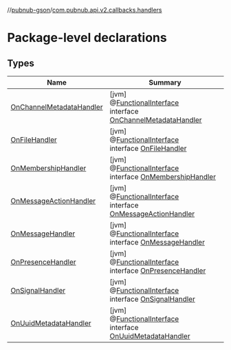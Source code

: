 //[pubnub-gson](../../index.md)/[com.pubnub.api.v2.callbacks.handlers](index.md)

# Package-level declarations

## Types

| Name | Summary |
|---|---|
| [OnChannelMetadataHandler](-on-channel-metadata-handler/index.md) | [jvm]<br>@[FunctionalInterface](https://docs.oracle.com/javase/8/docs/api/java/lang/FunctionalInterface.html)<br>interface [OnChannelMetadataHandler](-on-channel-metadata-handler/index.md) |
| [OnFileHandler](-on-file-handler/index.md) | [jvm]<br>@[FunctionalInterface](https://docs.oracle.com/javase/8/docs/api/java/lang/FunctionalInterface.html)<br>interface [OnFileHandler](-on-file-handler/index.md) |
| [OnMembershipHandler](-on-membership-handler/index.md) | [jvm]<br>@[FunctionalInterface](https://docs.oracle.com/javase/8/docs/api/java/lang/FunctionalInterface.html)<br>interface [OnMembershipHandler](-on-membership-handler/index.md) |
| [OnMessageActionHandler](-on-message-action-handler/index.md) | [jvm]<br>@[FunctionalInterface](https://docs.oracle.com/javase/8/docs/api/java/lang/FunctionalInterface.html)<br>interface [OnMessageActionHandler](-on-message-action-handler/index.md) |
| [OnMessageHandler](-on-message-handler/index.md) | [jvm]<br>@[FunctionalInterface](https://docs.oracle.com/javase/8/docs/api/java/lang/FunctionalInterface.html)<br>interface [OnMessageHandler](-on-message-handler/index.md) |
| [OnPresenceHandler](-on-presence-handler/index.md) | [jvm]<br>@[FunctionalInterface](https://docs.oracle.com/javase/8/docs/api/java/lang/FunctionalInterface.html)<br>interface [OnPresenceHandler](-on-presence-handler/index.md) |
| [OnSignalHandler](-on-signal-handler/index.md) | [jvm]<br>@[FunctionalInterface](https://docs.oracle.com/javase/8/docs/api/java/lang/FunctionalInterface.html)<br>interface [OnSignalHandler](-on-signal-handler/index.md) |
| [OnUuidMetadataHandler](-on-uuid-metadata-handler/index.md) | [jvm]<br>@[FunctionalInterface](https://docs.oracle.com/javase/8/docs/api/java/lang/FunctionalInterface.html)<br>interface [OnUuidMetadataHandler](-on-uuid-metadata-handler/index.md) |
